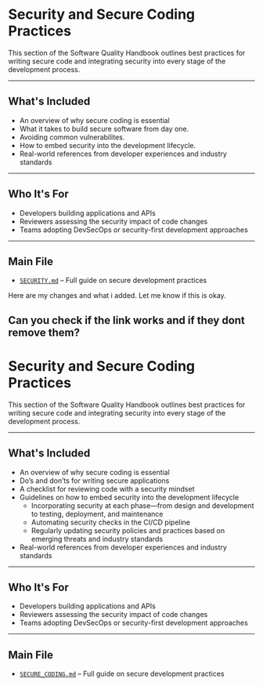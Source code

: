 #  Security and Secure Coding Practices

This section of the Software Quality Handbook outlines best practices for writing secure code and integrating security into every stage of the development process.

---

##  What's Included
- An overview of why secure coding is essential
- What it takes to build secure software from day one.
- Avoiding common vulnerabilites.
- How to embed security into the development lifecycle. 
- Real-world references from developer experiences and industry standards

---

##  Who It's For
- Developers building applications and APIs
- Reviewers assessing the security impact of code changes
- Teams adopting DevSecOps or security-first development approaches

---

##  Main File
- [`SECURITY.md`](/SECURITY.md) – Full guide on secure development practices


Here are my changes and what i added. Let me know if this is okay.  

Can you check if the link works and if they dont remove them?
--------------------------------------------------------------------------------------------
# Security and Secure Coding Practices

This section of the Software Quality Handbook outlines best practices for writing secure code and integrating security into every stage of the development process.

---

## What's Included
- An overview of why secure coding is essential
- Do’s and don’ts for writing secure applications
- A checklist for reviewing code with a security mindset
- Guidelines on how to embed security into the development lifecycle  
  * Incorporating security at each phase—from design and development to testing, deployment, and maintenance  
  * Automating security checks in the CI/CD pipeline  
  * Regularly updating security policies and practices based on emerging threats and industry standards
- Real-world references from developer experiences and industry standards

---

## Who It's For
- Developers building applications and APIs
- Reviewers assessing the security impact of code changes
- Teams adopting DevSecOps or security-first development approaches

---

## Main File
- [`SECURE_CODING.md`](./SECURE_CODING.md) – Full guide on secure development practices
